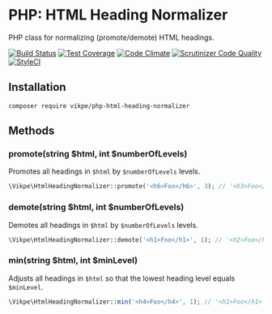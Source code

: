 # PHP: HTML Heading Normalizer
PHP class for normalizing (promote/demote) HTML headings.

[![Build Status](https://travis-ci.org/vikpe/php-html-heading-normalizer.svg?branch=master)](https://travis-ci.org/vikpe/php-html-heading-normalizer)
[![Test Coverage](https://codeclimate.com/github/vikpe/php-html-heading-normalizer/badges/coverage.svg)](https://codeclimate.com/github/vikpe/php-html-heading-normalizer/coverage)
[![Code Climate](https://codeclimate.com/github/vikpe/php-html-heading-normalizer/badges/gpa.svg)](https://codeclimate.com/github/vikpe/php-html-heading-normalizer)
[![Scrutinizer Code Quality](https://scrutinizer-ci.com/g/vikpe/php-html-heading-normalizer/badges/quality-score.png?b=master)](https://scrutinizer-ci.com/g/vikpe/php-html-heading-normalizer/?branch=master)
[![StyleCI](https://styleci.io/repos/77139895/shield?branch=master)](https://styleci.io/repos/77139895)

## Installation
```
composer require vikpe/php-html-heading-normalizer
```

## Methods
### promote(string $html, int $numberOfLevels)
Promotes all headings in `$html` by `$numberOfLevels` levels.

```php
\Vikpe\HtmlHeadingNormalizer::promote('<h6>Foo</h6>', 3); // '<h3>Foo</h3>'
```

### demote(string $html, int $numberOfLevels)
Demotes all headings in `$html` by `$numberOfLevels` levels.
```php
\Vikpe\HtmlHeadingNormalizer::demote('<h1>Foo</h1>', 1); // '<h2>Foo</h2>'
```

### min(string $html, int $minLevel)
Adjusts all headings in `$html` so that the lowest heading level equals `$minLevel`.
```php
\Vikpe\HtmlHeadingNormalizer::min('<h4>Foo</h4>', 1); // '<h1>Foo</h1>'
```
